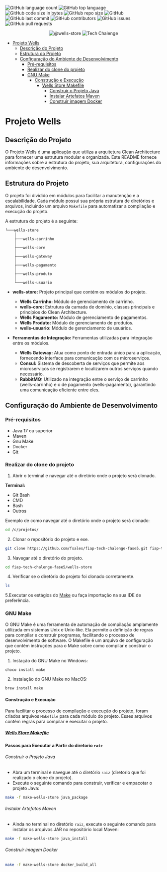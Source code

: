 
![GitHub language count](https://img.shields.io/github/languages/count/fsales/fiap-tech-chalenge-fase5)
![GitHub top language](https://img.shields.io/github/languages/top/fsales/fiap-tech-chalenge-fase5)
![GitHub code size in bytes](https://img.shields.io/github/languages/code-size/fsales/fiap-tech-chalenge-fase5)
![GitHub repo size](https://img.shields.io/github/repo-size/fsales/fiap-tech-chalenge-fase5)
![GitHub](https://img.shields.io/github/license/fsales/fiap-tech-chalenge-fase5)
![GitHub last commit](https://img.shields.io/github/last-commit/fsales/fiap-tech-chalenge-fase5)
![GitHub contributors](https://img.shields.io/github/contributors/fsales/fiap-tech-chalenge-fase5)
![GitHub issues](https://img.shields.io/github/issues/fsales/fiap-tech-chalenge-fase5)
![GitHub pull requests](https://img.shields.io/github/issues-pr/fsales/fiap-tech-chalenge-fase5)

<p align="center">
 <img src="https://img.shields.io/static/v1?label=GitHub&message=@Wells-store&color=8257E5&labelColor=000000" alt="@wells-store" />
 <img src="https://img.shields.io/static/v1?label=Tipo&message=Tech%20Chalenge&color=8257E5&labelColor=000000" alt="Tech Chalenge" />
</p>


- [Projeto Wells](#projeto-wells)
  - [Descrição do Projeto](#descrição-do-projeto)
  - [Estrutura do Projeto](#estrutura-do-projeto)
  - [Configuração do Ambiente de Desenvolvimento](#configuração-do-ambiente-de-desenvolvimento)
    - [Pré-requisitos](#pré-requisitos)
    - [Realizar do clone do projeto](#realizar-do-clone-do-projeto)
    - [GNU Make](#gnu-make)
      - [Construção e Execução](#construção-e-execução)
        - [Wells Store Makefile](#wells-store-makefile)
          - [Construir o Projeto Java](#construir-o-projeto-java)
          - [Instalar Artefatos Maven](#instalar-artefatos-maven)
          - [Construir imagem Docker](#construir-imagem-docker)

# Projeto Wells

## Descrição do Projeto

O Projeto Wells é uma aplicação que utiliza a arquitetura Clean Architecture para fornecer uma estrutura modular e organizada. Este README fornece informações sobre a estrutura do projeto, sua arquitetura, configurações do ambiente de desenvolvimento.

## Estrutura do Projeto

O projeto foi dividido em módulos para facilitar a manutenção e a escalabilidade. Cada módulo possui sua própria estrutura de diretórios e arquivos, incluindo um arquivo `Makefile` para automatizar a compilação e execução do projeto.

A estrutura do projeto é a seguinte:

```plaintext
└───wells-store
    │
    ├───wells-carrinho
    │
    ├───wells-core
    │
    ├───wells-gateway
    │
    ├───wells-pagamento
    │
    ├───wells-produto
    │
    └───wells-usuario
```

- **wells-store:** Projeto principal que contém os módulos do projeto.
  - **Wells Carrinho:** Módulo de gerenciamento de carrinho.
  - **wells-core:** Estrutura da camada de domínio, classes principais e princípios do Clean Architecture.
  - **Wells Pagamento:** Módulo de gerenciamento de pagamentos.
  - **Wells Produto:**  Módulo de gerenciamento de produtos.
  - **wells-usuario:** Módulo de gerenciamento de usuários.
  
- **Ferramentas de Integração:** Ferramentas utilizadas para integração entre os módulos.
  - **Wells Gateway:** Atua como ponto de entrada único para a aplicação, fornecendo interface para comunicação com os microserviços.
  - **Consul:** Sistema de descoberta de serviços que permite aos microserviços se registrarem e localizarem outros serviços quando necessário.
  - **RabbitMQ:** Utilizado na integração entre o serviço de carrinho (wells-carrinho) e o de pagamento (wells-pagamento), garantindo uma comunicação eficiente entre eles.
  

## Configuração do Ambiente de Desenvolvimento

### Pré-requisitos

- Java 17 ou superior
- Maven
- Gnu Make
- Docker
- Git

### Realizar do clone do projeto

1. Abrir o terminal e navegar até o diretório onde o projeto será clonado.

**Terminal:**

- Git Bash
- CMD
- Bash
- Outros

Exemplo de como navegar até o diretório onde o projeto será clonado:

```bash
cd /c/projetos/
```

2. Clonar o repositório do projeto e exe.

```bash
git clone https://github.com/fsales/fiap-tech-chalenge-fase5.git fiap-tech-chalenge-fase5
```

3. Navegar até o diretório do projeto.

```bash
cd fiap-tech-chalenge-fase5/wells-store
```

4. Verificar se o diretório do projeto foi clonado corretamente.

```bash
ls
```

5.Executar os estágios do [Make](https://github.com/fsales/fiap-tech-chalenge-fase5/blob/feature/usuario/wells-store/README.md#gnu-make) ou faça importação na sua IDE de preferência.

### GNU Make

O GNU Make é uma ferramenta de automação de compilação amplamente utilizada em sistemas Unix e Unix-like. Ela permite a definição de regras para compilar e construir programas, facilitando o processo de desenvolvimento de software. O Makefile é um arquivo de configuração que contém instruções para o Make sobre como compilar e construir o projeto.

1. Instação do GNU Make no Windows:

```bash
choco install make
```

2. Instalação do GNU Make no MacOS:

```bash
brew install make
```

#### Construção e Execução

Para facilitar o processo de compilação e execução do projeto, foram criados arquivos `Makefile` para cada módulo do projeto. Esses arquivos contêm regras para compilar e executar o projeto.

##### [Wells Store Makefile](/make-wells-store.mk)

**Passos para Executar a Partir do diretorio  `raiz`**

###### Construir o Projeto Java

- Abra um terminal e navegue até o diretório `raiz` (diretorio que foi realizado o clone do projeto).
- Execute o seguinte comando para construir, verificar e empacotar o projeto Java:

```bash
make -f make-wells-store java_package
```

###### Instalar Artefatos Maven

- Ainda no terminal no diretório `raiz`, execute o seguinte comando para instalar os arquivos JAR no repositório local Maven:

```bash
make -f make-wells-store java_install
```

###### Construir imagem Docker

```bash
make -f make-wells-store docker_build_all
```